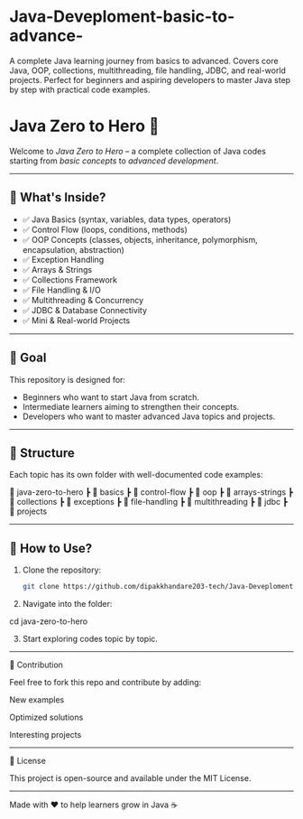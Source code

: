 # Java-Deveploment-basic-to-advance-
A complete Java learning journey from basics to advanced. Covers core Java, OOP, collections, multithreading, file handling, JDBC, and real-world projects. Perfect for beginners and aspiring developers to master Java step by step with practical code examples.

# Java Zero to Hero 🚀

Welcome to *Java Zero to Hero* – a complete collection of Java codes starting from *basic concepts* to *advanced development*.

---

## 📌 What's Inside?
- ✅ Java Basics (syntax, variables, data types, operators)
- ✅ Control Flow (loops, conditions, methods)
- ✅ OOP Concepts (classes, objects, inheritance, polymorphism, encapsulation, abstraction)
- ✅ Exception Handling
- ✅ Arrays & Strings
- ✅ Collections Framework
- ✅ File Handling & I/O
- ✅ Multithreading & Concurrency
- ✅ JDBC & Database Connectivity
- ✅ Mini & Real-world Projects

---

## 🎯 Goal
This repository is designed for:
- Beginners who want to start Java from scratch.
- Intermediate learners aiming to strengthen their concepts.
- Developers who want to master advanced Java topics and projects.

---

## 📂 Structure
Each topic has its own folder with well-documented code examples:

📁 java-zero-to-hero ┣ 📂 basics ┣ 📂 control-flow ┣ 📂 oop ┣ 📂 arrays-strings ┣ 📂 collections ┣ 📂 exceptions ┣ 📂 file-handling ┣ 📂 multithreading ┣ 📂 jdbc ┣ 📂 projects

---

## 🚀 How to Use?
1. Clone the repository:
   ```bash
   git clone https://github.com/dipakkhandare203-tech/Java-Deveploment-basic-to-advance-.git

2. Navigate into the folder:

cd java-zero-to-hero


3. Start exploring codes topic by topic.




---

🤝 Contribution

Feel free to fork this repo and contribute by adding:

New examples

Optimized solutions

Interesting projects



---

📜 License

This project is open-source and available under the MIT License.


---

Made with ❤️ to help learners grow in Java ☕